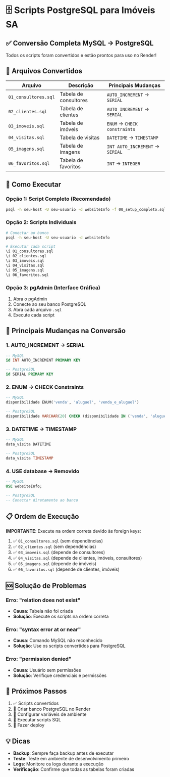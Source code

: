 # 🗄️ Scripts PostgreSQL para Imóveis SA

## ✅ Conversão Completa MySQL → PostgreSQL

Todos os scripts foram convertidos e estão prontos para uso no Render!

## 📁 Arquivos Convertidos

| Arquivo | Descrição | Principais Mudanças |
|---------|-----------|---------------------|
| `01_consultores.sql` | Tabela de consultores | `AUTO_INCREMENT` → `SERIAL` |
| `02_clientes.sql` | Tabela de clientes | `AUTO_INCREMENT` → `SERIAL` |
| `03_imoveis.sql` | Tabela de imóveis | `ENUM` → `CHECK constraints` |
| `04_visitas.sql` | Tabela de visitas | `DATETIME` → `TIMESTAMP` |
| `05_imagens.sql` | Tabela de imagens | `INT AUTO_INCREMENT` → `SERIAL` |
| `06_favoritos.sql` | Tabela de favoritos | `INT` → `INTEGER` |

## 🚀 Como Executar

### Opção 1: Script Completo (Recomendado)
```bash
psql -h seu-host -U seu-usuario -d websiteInfo -f 00_setup_completo.sql
```

### Opção 2: Scripts Individuais
```bash
# Conectar ao banco
psql -h seu-host -U seu-usuario -d websiteInfo

# Executar cada script
\i 01_consultores.sql
\i 02_clientes.sql
\i 03_imoveis.sql
\i 04_visitas.sql
\i 05_imagens.sql
\i 06_favoritos.sql
```

### Opção 3: pgAdmin (Interface Gráfica)
1. Abra o pgAdmin
2. Conecte ao seu banco PostgreSQL
3. Abra cada arquivo `.sql`
4. Execute cada script

## 🔧 Principais Mudanças na Conversão

### 1. **AUTO_INCREMENT → SERIAL**
```sql
-- MySQL
id INT AUTO_INCREMENT PRIMARY KEY

-- PostgreSQL
id SERIAL PRIMARY KEY
```

### 2. **ENUM → CHECK Constraints**
```sql
-- MySQL
disponibilidade ENUM('venda', 'aluguel', 'venda_e_aluguel')

-- PostgreSQL
disponibilidade VARCHAR(20) CHECK (disponibilidade IN ('venda', 'aluguel', 'venda_e_aluguel'))
```

### 3. **DATETIME → TIMESTAMP**
```sql
-- MySQL
data_visita DATETIME

-- PostgreSQL
data_visita TIMESTAMP
```

### 4. **USE database → Removido**
```sql
-- MySQL
USE websiteInfo;

-- PostgreSQL
-- Conectar diretamente ao banco
```

## 📋 Ordem de Execução

**IMPORTANTE**: Execute na ordem correta devido às foreign keys:

1. ✅ `01_consultores.sql` (sem dependências)
2. ✅ `02_clientes.sql` (sem dependências)
3. ✅ `03_imoveis.sql` (depende de consultores)
4. ✅ `04_visitas.sql` (depende de clientes, imóveis, consultores)
5. ✅ `05_imagens.sql` (depende de imóveis)
6. ✅ `06_favoritos.sql` (depende de clientes, imóveis)

## 🆘 Solução de Problemas

### Erro: "relation does not exist"
- **Causa**: Tabela não foi criada
- **Solução**: Execute os scripts na ordem correta

### Erro: "syntax error at or near"
- **Causa**: Comando MySQL não reconhecido
- **Solução**: Use os scripts convertidos para PostgreSQL

### Erro: "permission denied"
- **Causa**: Usuário sem permissões
- **Solução**: Verifique credenciais e permissões

## 🎯 Próximos Passos

1. ✅ Scripts convertidos
2. 🔄 Criar banco PostgreSQL no Render
3. 🔄 Configurar variáveis de ambiente
4. 🔄 Executar scripts SQL
5. 🔄 Fazer deploy

## 💡 Dicas

- **Backup**: Sempre faça backup antes de executar
- **Teste**: Teste em ambiente de desenvolvimento primeiro
- **Logs**: Monitore os logs durante a execução
- **Verificação**: Confirme que todas as tabelas foram criadas

